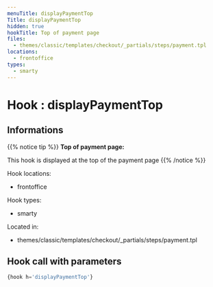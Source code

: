 ```yaml
---
menuTitle: displayPaymentTop
Title: displayPaymentTop
hidden: true
hookTitle: Top of payment page
files:
  - themes/classic/templates/checkout/_partials/steps/payment.tpl
locations:
  - frontoffice
types:
  - smarty
---
```


# Hook : displayPaymentTop

## Informations

{{% notice tip %}}
**Top of payment page:** 

This hook is displayed at the top of the payment page
{{% /notice %}}

Hook locations: 
  - frontoffice

Hook types: 
  - smarty

Located in: 
  - themes/classic/templates/checkout/_partials/steps/payment.tpl

## Hook call with parameters

```php
{hook h='displayPaymentTop'}
```